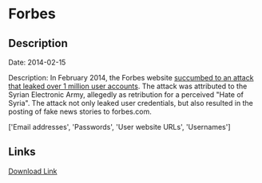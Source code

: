 # Forbes

## Description

Date: 2014-02-15

Description:
In February 2014, the Forbes website <a href="http://news.cnet.com/8301-1009_3-57618945-83/syrian-electronic-army-hacks-forbes-steals-user-data" target="_blank" rel="noopener">succumbed to an attack that leaked over 1 million user accounts</a>. The attack was attributed to the Syrian Electronic Army, allegedly as retribution for a perceived "Hate of Syria". The attack not only leaked user credentials, but also resulted in the posting of fake news stories to forbes.com.


['Email addresses', 'Passwords', 'User website URLs', 'Usernames']

## Links

[Download Link](https://link-to.net/1229997/779.957468811957/dynamic/?r=aHR0cHM6Ly93d3cubWVkaWFmaXJlLmNvbS92aWV3LzJXbXR3QVRmTzZ1U3RDUy9mb3JiZXMuY29tL2ZpbGU=)